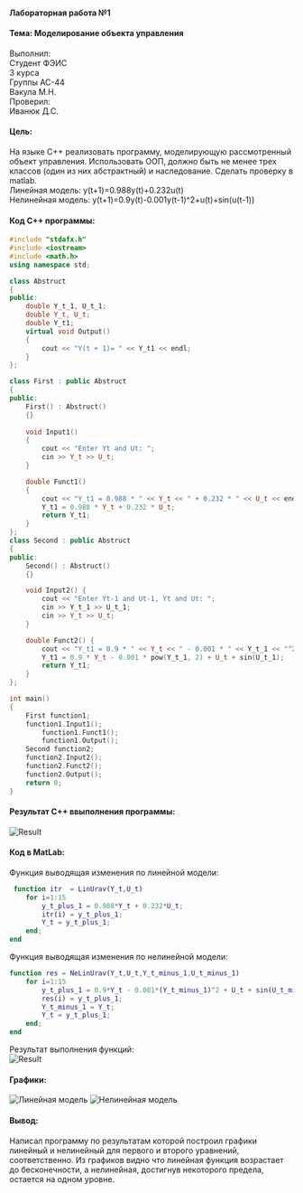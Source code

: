 #### Лабораторная работа №1
#### Тема: Моделирование объекта управления
 Выполнил:<br>
 Студент ФЭИС<br>
 3 курса<br>
 Группы АС-44<br>
 Вакула М.Н.<br>
 Проверил:<br>
 Иванюк Д.С.
  
#### Цель: 
  На языке C++ реализовать программу, моделирующую рассмотренный объект управления.  Использовать ООП, должно быть не менее трех классов (один из них абстрактный) и наследование. Сделать проверку в matlab. <br>
  Линейная модель: y(t+1)=0.988y(t)+0.232u(t) <br>
  Нелинейная модель: y(t+1)=0.9y(t)-0.001y(t-1)^2+u(t)+sin⁡(u(t-1)) 
  #### Код C++ программы:
```cpp
#include "stdafx.h"
#include <iostream>
#include <math.h>
using namespace std;

class Abstruct
{
public:
	double Y_t_1, U_t_1;
	double Y_t, U_t;
	double Y_t1;
	virtual void Output()
	{
		cout << "Y(t + 1)= " << Y_t1 << endl;
	}
};

class First : public Abstruct
{
public:
	First() : Abstruct()
	{}
		
	void Input1()
	{
		cout << "Enter Yt and Ut: ";
		cin >> Y_t >> U_t;
	}

	double Funct1()
	{
		cout << "Y_t1 = 0.988 * " << Y_t << " + 0.232 * " << U_t << endl;
		Y_t1 = 0.988 * Y_t + 0.232 * U_t;
		return Y_t1;
	}
};
class Second : public Abstruct
{
public:
	Second() : Abstruct()
	{}

	void Input2() {
		cout << "Enter Yt-1 and Ut-1, Yt and Ut: ";
		cin >> Y_t_1 >> U_t_1;
		cin >> Y_t >> U_t;
	}

	double Funct2() {
		cout << "Y_t1 = 0.9 * " << Y_t << " - 0.001 * " << Y_t_1 << "^2 + " << U_t << " + sin(" << U_t_1 << ")" << endl;
		Y_t1 = 0.9 * Y_t - 0.001 * pow(Y_t_1, 2) + U_t + sin(U_t_1);
		return Y_t1;
	}
};

int main()
{
	First function1;
	function1.Input1();
		function1.Funct1();
		function1.Output();
	Second function2;
	function2.Input2();
	function2.Funct2();
	function2.Output();
    return 0;
}

```
#### Результат С++ ввыполнения программы: <br>
![Result](https://github.com/as0004404/mmipu-lab-16-17/raw/master/trunk/as0004404/task_01/cpp_RES.png)
<br>
#### Код в MatLab:
Функция выводящая изменения по линейной модели: 
```matlab
 function itr  = LinUrav(Y_t,U_t)
    for i=1:15 
        y_t_plus_1 = 0.988*Y_t + 0.232*U_t;
        itr(i) = y_t_plus_1;
        Y_t = y_t_plus_1;
    end;
end


```
Функция выводящая изменения по нелинейной модели: 
```matlab
function res = NeLinUrav(Y_t,U_t,Y_t_minus_1,U_t_minus_1)
    for i=1:15
        y_t_plus_1 = 0.9*Y_t - 0.001*(Y_t_minus_1)^2 + U_t + sin(U_t_minus_1);
        res(i) = y_t_plus_1;
        Y_t_minus_1 = Y_t;
        Y_t = y_t_plus_1;
    end;
end

```
Результат выполнения функций: <br>
![Result](https://github.com/as0004404/mmipu-lab-16-17/raw/master/trunk/as0004404/task_01/matlab.png)
<br>
#### Графики:
![Линейная модель](https://github.com/as0004404/mmipu-lab-16-17/raw/master/trunk/as0004404/task_01/plot_l.png)
![Нелинейная модель](https://github.com/as0004404/mmipu-lab-16-17/raw/master/trunk/as0004404/task_01/plot_n.png)
#### Вывод: 
Написал программу по результатам которой построил графики линейный и нелинейный для первого и второго уравнений, соответственно. Из графиков видно что линейная функция возрастает до бесконечности, а нелинейная, достигнув некоторого предела, остается на одном уровне.

